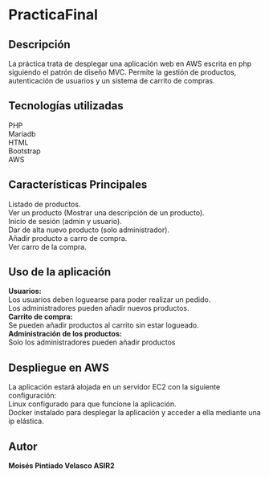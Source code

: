 # PracticaFinal
## Descripción
La práctica trata de desplegar una aplicación web en AWS escrita en php siguiendo el patrón de diseño MVC. Permite la gestión de productos, autenticación de usuarios y un sistema de carrito de compras.
## Tecnologías utilizadas
PHP<br>
Mariadb<br>
HTML<br>
Bootstrap<br>
AWS
## Características Principales
Listado de productos.<br>
Ver un producto (Mostrar una descripción de un producto).<br>
Inicio de sesión (admin y usuario). <br>
Dar de alta nuevo producto (solo administrador).<br>
Añadir producto a carro de compra.<br>
Ver carro de la compra.
## Uso de la aplicación
**Usuarios:**<br>
Los usuarios deben loguearse para poder realizar un pedido.<br>
Los administradores pueden añadir nuevos productos.<br>
**Carrito de compra:**<br>
Se pueden añadir productos al carrito sin estar logueado.<br>
**Administración de los productos:**<br>
Solo los administradores pueden añadir productos
## Despliegue en AWS
La aplicación estará alojada en un servidor EC2 con la siguiente configuración:<br>
Linux configurado para que funcione la aplicación.<br>
Docker instalado para desplegar la aplicación y acceder a ella mediante una ip elástica.
## Autor 
**Moisés Pintiado Velasco ASIR2**
